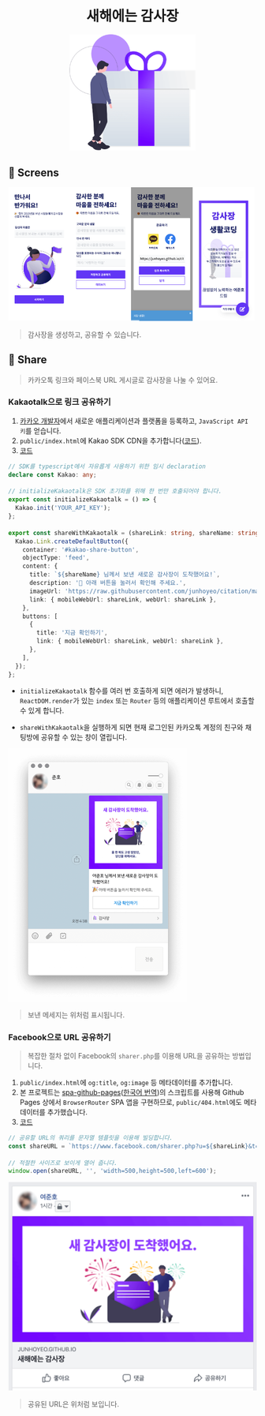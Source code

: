 <h1 align="center">새해에는 감사장</h1>

<div align="center">
  <a href="https://junhoyeo.github.io/citation">
    <img src="./src/assets/illusts/present.png" alt="Citations in new year" width="256px"/>
  </a>
</div>

## 👋 Screens

<img alt="start" src="./screenshots/start.png" width="24.75%"><img alt="create" src="./screenshots/create.png" width="24.75%"><img alt="share" src="./screenshots/share.png" width="24.75%"><img alt="citation" src="./screenshots/citation.png" width="24.75%">

> 감사장을 생성하고, 공유할 수 있습니다.

## 🎁 Share
> 카카오톡 링크와 페이스북 URL 게시글로 감사장을 나눌 수 있어요.

### Kakaotalk으로 링크 공유하기

1. [카카오 개발자](https://developers.kakao.com/docs/js/getting-started#1-%EC%95%B1%EC%9D%84-%EB%93%B1%EB%A1%9D%ED%95%A9%EB%8B%88%EB%8B%A4-)에서 새로운 애플리케이션과 플랫폼을 등록하고, `JavaScript API 키`를 얻습니다.
2. `public/index.html`에 Kakao SDK CDN을 추가합니다([코드](https://github.com/junhoyeo/citation/blob/master/public/index.html#L20)).
3. [코드](https://github.com/junhoyeo/citation/blob/master/src/utils/share.ts#L03-L36)

```typescript
// SDK를 typescript에서 자유롭게 사용하기 위한 임시 declaration
declare const Kakao: any;

// initializeKakaotalk은 SDK 초기화를 위해 한 번만 호출되어야 합니다.
export const initializeKakaotalk = () => {
  Kakao.init('YOUR_API_KEY');
};

export const shareWithKakaotalk = (shareLink: string, shareName: string): void => {
  Kakao.Link.createDefaultButton({
    container: '#kakao-share-button',
    objectType: 'feed',
    content: {
      title: `${shareName} 님께서 보낸 새로운 감사장이 도착했어요!`,
      description: '🎉 아래 버튼을 눌러서 확인해 주세요.',
      imageUrl: 'https://raw.githubusercontent.com/junhoyeo/citation/master/src/assets/images/kakaotalk.png',
      link: { mobileWebUrl: shareLink, webUrl: shareLink },
    },
    buttons: [
      {
        title: '지금 확인하기',
        link: { mobileWebUrl: shareLink, webUrl: shareLink },
      },
    ],
  });
};
```

- `initializeKakaotalk` 함수를 여러 번 호출하게 되면 에러가 발생하니, `ReactDOM.render`가 있는 `index` 또는 `Router` 등의 애플리케이션 루트에서 호출할 수 있게 합니다.

- `shareWithKakaotalk`을 실행하게 되면 현재 로그인된 카카오톡 계정의 친구와 채팅방에 공유할 수 있는 창이 열립니다.

<img alt="share-kakaotalk" src="./screenshots/share/kakaotalk.png" height="512px">

> 보낸 메세지는 위처럼 표시됩니다.

### Facebook으로 URL 공유하기
> 복잡한 절차 없이 Facebook의 `sharer.php`를 이용해 URL을 공유하는 방법입니다.

1. `public/index.html`에 `og:title`, `og:image` 등 메타데이터를 추가합니다.
2. 본 프로젝트는 [spa-github-pages](https://github.com/rafrex/spa-github-pages)([한국어 번역](https://github.com/sujinleeme/spa-github-pages-ko))의 스크립트를 사용해 Github Pages 상에서 `BrowserRouter` SPA 앱을 구현하므로, `public/404.html`에도 메타데이터를 추가했습니다.
3. [코드](https://github.com/junhoyeo/citation/blob/master/src/utils/share.ts#L40-L41)

```typescript
// 공유할 URL의 쿼리를 문자열 템플릿을 이용해 빌딩합니다.
const shareURL = `https://www.facebook.com/sharer.php?u=${shareLink}&t=${shareTitle}`;

// 적절한 사이즈로 보이게 열어 줍니다.
window.open(shareURL, '', 'width=500,height=500,left=600');
```

<img alt="share-facebook" src="./screenshots/share/facebook.png" width="512px">

> 공유된 URL은 위처럼 보입니다.
